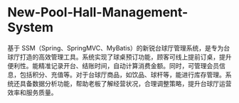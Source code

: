 # New-Pool-Hall-Management-System
基于 SSM（Spring、SpringMVC、MyBatis）的新锐台球厅管理系统，是专为台球厅打造的高效管理工具。系统实现了球桌预订功能，顾客可线上提前订桌，提升便利性。能精准记录开台、结账时间，自动计算消费金额。同时，可管理会员信息，包括积分、充值等。对于台球厅商品，如饮品、球杆等，能进行库存管理。系统还具备数据分析功能，帮助老板了解经营状况，合理调整策略，提升台球厅运营效率和服务质量。 
